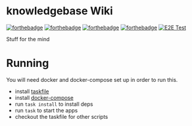 # knowledgebase Wiki
[![forthebadge](https://forthebadge.com/images/badges/built-by-neckbeards.svg)](https://forthebadge.com) [![forthebadge](https://forthebadge.com/images/badges/built-with-resentment.svg)](https://forthebadge.com) [![forthebadge](https://forthebadge.com/images/badges/certified-cousin-terio.svg)](https://forthebadge.com) [![forthebadge](https://forthebadge.com/images/badges/compatibility-club-penguin.svg)](https://forthebadge.com)
[![E2E Test](https://github.com/Cloud-Intelligence/knowledgebase/actions/workflows/main.yml/badge.svg)](https://github.com/Cloud-Intelligence/knowledgebase/actions/workflows/main.yml)

Stuff for the mind

# Running
You will need docker and docker-compose set up in order to run this.
- install [taskfile](https://taskfile.dev/)
- install [docker-compose](https://docs.docker.com/compose/install/)
- run `task install` to install deps
- run `task` to start the apps
- checkout the taskfile for other scripts
